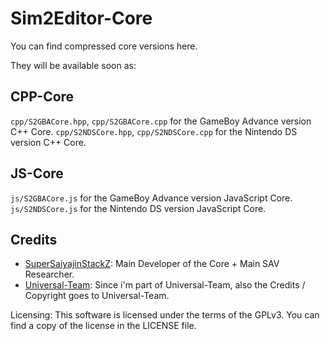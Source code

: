 # Sim2Editor-Core
You can find compressed core versions here.

They will be available soon as:

## CPP-Core
`cpp/S2GBACore.hpp`, `cpp/S2GBACore.cpp` for the GameBoy Advance version C++ Core.
`cpp/S2NDSCore.hpp`, `cpp/S2NDSCore.cpp` for the Nintendo DS version C++ Core.

## JS-Core
`js/S2GBACore.js` for the GameBoy Advance version JavaScript Core.
`js/S2NDSCore.js` for the Nintendo DS version JavaScript Core.

## Credits
- [SuperSaiyajinStackZ](https://github.com/SuperSaiyajinStackZ): Main Developer of the Core + Main SAV Researcher.
- [Universal-Team](https://github.com/Universal-Team): Since i'm part of Universal-Team, also the Credits / Copyright goes to Universal-Team.


Licensing:
This software is licensed under the terms of the GPLv3. You can find a copy of the license in the LICENSE file.